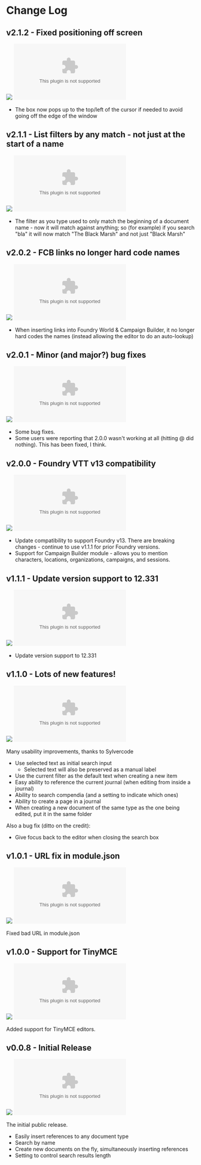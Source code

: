 # Change Log

## v2.1.2 - Fixed positioning off screen
![](https://img.shields.io/badge/release%20date-May%2028%2C%202025-blue)
![GitHub release](https://img.shields.io/github/downloads-pre/dovrosenberg/fvtt-autocomplete-mentions/v2.1.2/module.zip)

- The box now pops up to the top/left of the cursor if needed to avoid going off the edge of the window

## v2.1.1 - List filters by any match - not just at the start of a name
![](https://img.shields.io/badge/release%20date-May%2026%2C%202025-blue)
![GitHub release](https://img.shields.io/github/downloads-pre/dovrosenberg/fvtt-autocomplete-mentions/v2.1.1/module.zip)

- The filter as you type used to only match the beginning of a document name - now it will match against anything; so (for example)
if you search "bla" it will now match "The Black Marsh" and not just "Black Marsh"

## v2.0.2 - FCB links no longer hard code names
![](https://img.shields.io/badge/release%20date-May%2026%2C%202025-blue)
![GitHub release](https://img.shields.io/github/downloads-pre/dovrosenberg/fvtt-autocomplete-mentions/v2.0.2/module.zip)

- When inserting links into Foundry World & Campaign Builder, it no longer hard codes the names (instead allowing the editor to do an auto-lookup)

## v2.0.1 - Minor (and major?) bug fixes
![](https://img.shields.io/badge/release%20date-May%2024%2C%202025-blue)
![GitHub release](https://img.shields.io/github/downloads-pre/dovrosenberg/fvtt-autocomplete-mentions/v2.0.1/module.zip)

- Some bug fixes.
- Some users were reporting that 2.0.0 wasn't working at all (hitting @ did nothing).  This has been fixed, I think.

## v2.0.0 - Foundry VTT v13 compatibility
![](https://img.shields.io/badge/release%20date-April%2017%2C%202025-blue)
![GitHub release](https://img.shields.io/github/downloads-pre/dovrosenberg/fvtt-autocomplete-mentions/v2.0.0/module.zip)

- Update compatibility to support Foundry v13.  There are breaking changes - continue to use v1.1.1 for prior Foundry versions.
- Support for Campaign Builder module - allows you to mention characters, locations, organizations, campaigns, and sessions.  

## v1.1.1 - Update version support to 12.331
![](https://img.shields.io/badge/release%20date-August%2017%2C%202024-blue)
![GitHub release](https://img.shields.io/github/downloads-pre/dovrosenberg/fvtt-autocomplete-mentions/v1.1.1/module.zip)

- Update version support to 12.331

## v1.1.0 - Lots of new features!
![](https://img.shields.io/badge/release%20date-December%2031%2C%202023-blue)
![GitHub release](https://img.shields.io/github/downloads-pre/dovrosenberg/fvtt-autocomplete-mentions/v1.1.0/module.zip)

Many usability improvements, thanks to Sylvercode
- Use selected text as initial search input
  - Selected text will also be preserved as a manual label
- Use the current filter as the default text when creating a new item
- Easy ability to reference the current journal (when editing from inside a journal)
- Ability to search compendia (and a setting to indicate which ones)
- Ability to create a page in a journal
- When creating a new document of the same type as the one being edited, put it in the same folder

Also a bug fix (ditto on the credit):
- Give focus back to the editor when closing the search box

## v1.0.1 - URL fix in module.json
![](https://img.shields.io/badge/release%20date-December%202%2C%202023-blue)
![GitHub release](https://img.shields.io/github/downloads-pre/dovrosenberg/fvtt-autocomplete-mentions/v1.0.1/module.zip)

Fixed bad URL in module.json

## v1.0.0 - Support for TinyMCE
![](https://img.shields.io/badge/release%20date-November%2025%2C%202023-blue)
![GitHub release](https://img.shields.io/github/downloads-pre/dovrosenberg/fvtt-autocomplete-mentions/v1.0.0/module.zip)

Added support for TinyMCE editors.


## v0.0.8 - Initial Release

![](https://img.shields.io/badge/release%20date-November%2023%2C%202023-blue)
![GitHub release](https://img.shields.io/github/downloads-pre/dovrosenberg/fvtt-autocomplete-mentions/v0.0.8/module.zip)

The initial public release.

- Easily insert references to any document type
- Search by name
- Create new documents on the fly, simultaneously inserting references
- Setting to control search results length
